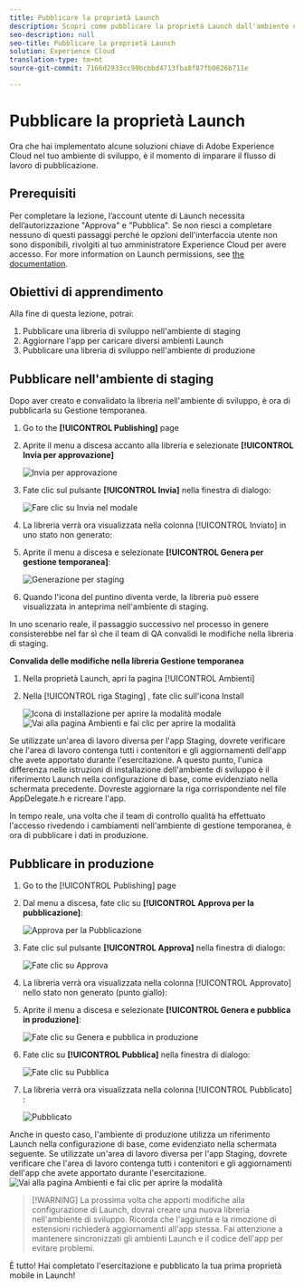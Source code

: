 ```yaml
---
title: Pubblicare la proprietà Launch
description: Scopri come pubblicare la proprietà Launch dall'ambiente di sviluppo agli ambienti di gestione e produzione. Questa lezione fa parte dell'esercitazione Implementazione di Experience Cloud nelle applicazioni iOS Objective-C per dispositivi mobili con Launch.
seo-description: null
seo-title: Pubblicare la proprietà Launch
solution: Experience Cloud
translation-type: tm+mt
source-git-commit: 7166d2933cc99bcbbd4713fba8f87fb0826b711e

---
```



# Pubblicare la proprietà Launch

Ora che hai implementato alcune soluzioni chiave di Adobe Experience Cloud nel tuo ambiente di sviluppo, è il momento di imparare il flusso di lavoro di pubblicazione.

## Prerequisiti 

Per completare la lezione, l’account utente di Launch necessita dell’autorizzazione "Approva" e "Pubblica". Se non riesci a completare nessuno di questi passaggi perché le opzioni dell'interfaccia utente non sono disponibili, rivolgiti al tuo amministratore Experience Cloud per avere accesso. For more information on Launch permissions, see [the documentation](https://docs.adobe.com/content/help/en/launch/using/reference/admin/user-permissions.html).

## Obiettivi di apprendimento

Alla fine di questa lezione, potrai:

1. Pubblicare una libreria di sviluppo nell'ambiente di staging
1. Aggiornare l'app per caricare diversi ambienti Launch
1. Pubblicare una libreria di sviluppo nell'ambiente di produzione

## Pubblicare nell'ambiente di staging

Dopo aver creato e convalidato la libreria nell'ambiente di sviluppo, è ora di pubblicarla su Gestione temporanea.

1. Go to the **[!UICONTROL Publishing]** page

1. Aprite il menu a discesa accanto alla libreria e selezionate **[!UICONTROL Invia per approvazione]**

   ![Invia per approvazione](images/mobile-publishing-submitForApproval.png)

1. Fate clic sul pulsante **[!UICONTROL Invia]** nella finestra di dialogo:

   ![Fare clic su Invia nel modale](images/mobile-publishing-submit.png)

1. La libreria verrà ora visualizzata nella colonna [!UICONTROL Inviato] in uno stato non generato:

1. Aprite il menu a discesa e selezionate **[!UICONTROL Genera per gestione temporanea]**:

   ![Generazione per staging](images/mobile-publishing-buildForStaging.png)
1. Quando l'icona del puntino diventa verde, la libreria può essere visualizzata in anteprima nell'ambiente di staging.

In uno scenario reale, il passaggio successivo nel processo in genere consisterebbe nel far sì che il team di QA convalidi le modifiche nella libreria di staging.

**Convalida delle modifiche nella libreria Gestione temporanea**

1. Nella proprietà Launch, apri la pagina [!UICONTROL Ambienti]

1. Nella [!UICONTROL riga Staging] , fate clic sull'icona Install

   ![Icona](images/mobile-launch-installIcon.png) di installazione per aprire la modalità modale
   ![Vai alla pagina Ambienti e fai clic per aprire la modalità](images/ios/objective-c/mobile-publishing-getStagingCode.png)

Se utilizzate un'area di lavoro diversa per l'app Staging, dovrete verificare che l'area di lavoro contenga tutti i contenitori e gli aggiornamenti dell'app che avete apportato durante l'esercitazione. A questo punto, l'unica differenza nelle istruzioni di installazione dell'ambiente di sviluppo è il riferimento Launch nella configurazione di base, come evidenziato nella schermata precedente. Dovreste aggiornare la riga corrispondente nel file AppDelegate.h e ricreare l'app.

In tempo reale, una volta che il team di controllo qualità ha effettuato l'accesso rivedendo i cambiamenti nell'ambiente di gestione temporanea, è ora di pubblicare i dati in produzione.

## Pubblicare in produzione

1. Go to the [!UICONTROL Publishing] page

1. Dal menu a discesa, fate clic su **[!UICONTROL Approva per la pubblicazione]**:

   ![Approva per la Pubblicazione](images/mobile-publishing-approveForPublishing.png)

1. Fate clic sul pulsante **[!UICONTROL Approva]** nella finestra di dialogo:

   ![Fate clic su Approva](images/mobile-publishing-approve.png)

1. La libreria verrà ora visualizzata nella colonna [!UICONTROL Approvato] nello stato non generato (punto giallo):

1. Aprite il menu a discesa e selezionate **[!UICONTROL Genera e pubblica in produzione]**:

   ![Fate clic su Genera e pubblica in produzione](images/mobile-publishing-buildAndPublishToProduction.png)

1. Fate clic su **[!UICONTROL Pubblica]** nella finestra di dialogo:

   ![Fate clic su Pubblica](images/mobile-publishing-publish.png)

1. La libreria verrà ora visualizzata nella colonna [!UICONTROL Pubblicato] :

   ![Pubblicato](images/mobile-publishing-published.png)

Anche in questo caso, l'ambiente di produzione utilizza un riferimento Launch nella configurazione di base, come evidenziato nella schermata seguente.  Se utilizzate un'area di lavoro diversa per l'app Staging, dovrete verificare che l'area di lavoro contenga tutti i contenitori e gli aggiornamenti dell'app che avete apportato durante l'esercitazione.
![Vai alla pagina Ambienti e fai clic per aprire la modalità](images/ios/objective-c/mobile-publishing-getProductionCode.png)

>[!WARNING] La prossima volta che apporti modifiche alla configurazione di Launch, dovrai creare una nuova libreria nell'ambiente di sviluppo. Ricorda che l'aggiunta e la rimozione di estensioni richiederà aggiornamenti all'app stessa. Fai attenzione a mantenere sincronizzati gli ambienti Launch e il codice dell'app per evitare problemi.

È tutto! Hai completato l'esercitazione e pubblicato la tua prima proprietà mobile in Launch!